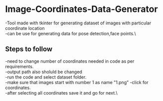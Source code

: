 # Image-Coordinates-Data-Generator
-Tool made with tkinter for generating dataset of images with particular coordinate location \
-can be use for generating data for pose detection,face points.\
## Steps to follow
-need to change number of coordinates needed in code as per requirements.\
-output path also sholuld be changed\
-run the code and select dataset folder.\
-make sure that images start with number 1 as name "1.png"
-click for coordinates.\
-after selecting all coordinates save it and go for next.\
